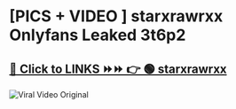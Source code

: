 
 # [PICS + VIDEO ] starxrawrxx Onlyfans Leaked 3t6p2

## <h2><a href="https://clipsfans.com/starxrawrxx&ref=git">🔗 Click to LINKS ⏩⏩ 👉 🟢 starxrawrxx </a></h2>

<a href="https://clipsfans.com/starxrawrxx&ref=git" rel="nofollow" data-target="animated-image.originalLink"><img src="https://i.ibb.co.com/xMMVF88/686577567.gif" alt="Viral Video Original" style="max-width: 100%; display: inline-block;" data-target="animated-image.originalImage"></a>

